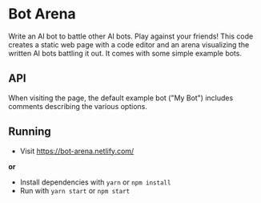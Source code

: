 # Bot Arena
Write an AI bot to battle other AI bots. Play against your friends!
This code creates a static web page with a code editor and an arena visualizing the written AI bots battling it out.
It comes with some simple example bots.

## API
When visiting the page, the default example bot ("My Bot") includes comments describing the various options.

## Running
- Visit https://bot-arena.netlify.com/

**or**

- Install dependencies with `yarn` or `npm install`
- Run with `yarn start` or `npm start`
